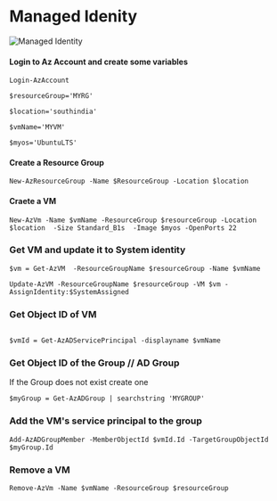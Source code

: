 # Managed Idenity

![Managed Identity](https://docs.microsoft.com/en-us/azure/active-directory/managed-identities-azure-resources/media/overview/msi-vm-vmextension-imds-example.png)





#### Login to Az Account and create some variables 

```shellscirpt
Login-AzAccount

$resourceGroup='MYRG'

$location='southindia'

$vmName='MYVM'

$myos='UbuntuLTS'

```


#### Create a Resource Group
```shellscirpt
New-AzResourceGroup -Name $ResourceGroup -Location $location
```

#### Craete a VM

```shellscript
New-AzVm -Name $vmName -ResourceGroup $resourceGroup -Location $location  -Size Standard_B1s  -Image $myos -OpenPorts 22 
```

### Get VM and update it to System identity

```shellscript
$vm = Get-AzVM  -ResourceGroupName $resourceGroup -Name $vmName

Update-AzVM -ResourceGroupName $resourceGroup -VM $vm -AssignIdentity:$SystemAssigned
```


### Get Object ID of VM

```shellscript

$vmId = Get-AzADServicePrincipal -displayname $vmName

```

### Get Object ID of the Group // AD Group

If the Group does not exist create one

```shellscript
$myGroup = Get-AzADGroup | searchstring 'MYGROUP'
```

### Add the VM's service principal to the group

```shellscript
Add-AzADGroupMember -MemberObjectId $vmId.Id -TargetGroupObjectId $myGroup.Id
```

### Remove a VM

```shellscript
Remove-AzVm -Name $vmName -ResourceGroup $resourceGroup

```
